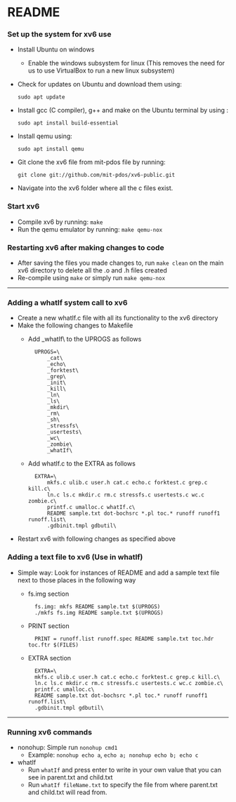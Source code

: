 # README

### Set up the system for xv6 use

- Install Ubuntu on windows
    - Enable the windows subsystem for linux (This removes the need for us to use VirtualBox to run a new linux subsystem)
- Check for updates on Ubuntu and download them using:

     `sudo apt update`

- Install gcc (C compiler), g++ and make on the Ubuntu terminal by using :

    `sudo apt install build-essential`

- Install qemu using:

    `sudo apt install qemu`

- Git clone the xv6 file from mit-pdos file by running:

    `git clone git://github.com/mit-pdos/xv6-public.git`

- Navigate into the xv6 folder where all the c files exist.

### Start xv6

- Compile xv6 by running: `make`
- Run the qemu emulator by running: `make qemu-nox`

### Restarting xv6 after making changes to code

- After saving the files you made changes to, run `make clean` on the main xv6 directory to delete all the .o and .h files created
- Re-compile using `make` or simply run `make qemu-nox`

---

### Adding a whatIf system call to xv6

- Create a new whatIf.c file with all its functionality to the xv6 directory
- Make the following changes to Makefile
    - Add _whatIf\ to the UPROGS as follows

            UPROGS=\
            	_cat\
            	_echo\
            	_forktest\
            	_grep\
            	_init\
            	_kill\
            	_ln\
            	_ls\
            	_mkdir\
            	_rm\
            	_sh\
            	_stressfs\
            	_usertests\
            	_wc\
            	_zombie\
            	_whatIf\

    - Add whatIf.c to the EXTRA as follows

            EXTRA=\
            	mkfs.c ulib.c user.h cat.c echo.c forktest.c grep.c kill.c\
            	ln.c ls.c mkdir.c rm.c stressfs.c usertests.c wc.c zombie.c\
            	printf.c umalloc.c whatIf.c\
            	README sample.txt dot-bochsrc *.pl toc.* runoff runoff1 runoff.list\
            	.gdbinit.tmpl gdbutil\

- Restart xv6 with following changes as specified above

### Adding a text file to xv6 (Use in whatIf)

- Simple way: Look for instances of README and add a sample text file next to those places in the following way
    - fs.img section

            fs.img: mkfs README sample.txt $(UPROGS)
            ./mkfs fs.img README sample.txt $(UPROGS)

    - PRINT section

            PRINT = runoff.list runoff.spec README sample.txt toc.hdr toc.ftr $(FILES)

    - EXTRA section

            EXTRA=\
            mkfs.c ulib.c user.h cat.c echo.c forktest.c grep.c kill.c\
            ln.c ls.c mkdir.c rm.c stressfs.c usertests.c wc.c zombie.c\
            printf.c umalloc.c\
            README sample.txt dot-bochsrc *.pl toc.* runoff runoff1 runoff.list\
            .gdbinit.tmpl gdbutil\

---

### Running xv6 commands

- nonohup: Simple run `nonohup cmd1`
    - Example: `nonohup echo a`, `echo a; nonohup echo b; echo c`
- whatIf
    - Run `whatIf` and press enter to write in your own value that you can see in parent.txt and child.txt
    - Run `whatIf fileName.txt` to specify the file from where parent.txt and child.txt will read from.